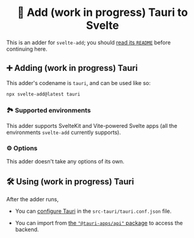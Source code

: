 <h1 align="center">💫 Add (work in progress) Tauri to Svelte</h1>

This is an adder for `svelte-add`; you should [read its `README`](https://github.com/svelte-add/svelte-add#readme) before continuing here.

## ➕ Adding (work in progress) Tauri

This adder's codename is `tauri`, and can be used like so:

```sh
npx svelte-add@latest tauri
```

### 🏞 Supported environments

This adder supports SvelteKit and Vite-powered Svelte apps (all the environments `svelte-add` currently supports).

### ⚙️ Options

This adder doesn't take any options of its own.

## 🛠 Using (work in progress) Tauri

After the adder runs,

- You can [configure Tauri](https://tauri.studio/en/docs/api/config/) in the `src-tauri/tauri.conf.json` file.

- You can import from [the `"@tauri-apps/api"` package](https://tauri.studio/en/docs/api/js/index) to access the backend.
